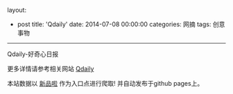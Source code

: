 layout: 
  - post 
title: 'Qdaily' 
date: 2014-07-08 00:00:00 
categories: 网摘 
tags: 创意事物 
---

Qdaily-好奇心日报  

更多详情请参考相关网站 [Qdaily](http://www.qdaily.com/)  

本站数据以 [新品啦](http://xinpinla.com/) 作为入口点进行爬取! 并自动发布于github pages上。  
